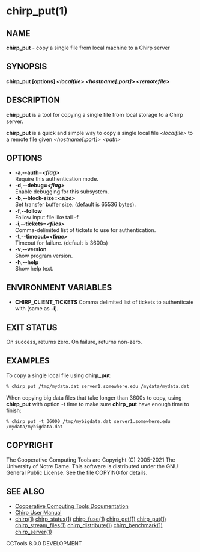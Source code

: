 






















# chirp_put(1)

## NAME
**chirp_put** - copy a single file from local machine to a Chirp server

## SYNOPSIS
**chirp_put [options] _&lt;localfile&gt;_ _&lt;hostname[:port]&gt;_ _&lt;remotefile&gt;_**

## DESCRIPTION

**chirp_put** is a tool for copying a single file from local storage to a Chirp server.

**chirp_put** is a quick and simple way to copy a single local file _&lt;localfile&gt;_ to a remote file given _&lt;hostname[:port]&gt;_ _&lt;path&gt;_

## OPTIONS


- **-a**,**--auth=_&lt;flag&gt;_**<br />Require this authentication mode.
- **-d**,**--debug=_&lt;flag&gt;_**<br />Enable debugging for this subsystem.
- **-b**,**--block-size=_&lt;size&gt;_**<br />Set transfer buffer size. (default is 65536 bytes).
- **-f**,**--follow**<br />Follow input file like tail -f.
- **-i**,**--tickets=_&lt;files&gt;_**<br />Comma-delimited list of tickets to use for authentication.
- **-t**,**--timeout=_&lt;time&gt;_**<br />Timeout for failure. (default is 3600s)
- **-v**,**--version**<br />Show program version.
- **-h**,**--help**<br />Show help text.


## ENVIRONMENT VARIABLES


- **CHIRP_CLIENT_TICKETS** Comma delimited list of tickets to authenticate with (same as **-i**).


## EXIT STATUS
On success, returns zero.  On failure, returns non-zero.

## EXAMPLES

To copy a single local file using **chirp_put**:

```
% chirp_put /tmp/mydata.dat server1.somewhere.edu /mydata/mydata.dat
```

When copying big data files that take longer than 3600s to copy, using **chirp_put** with option -t time to make sure **chirp_put** have enough time to finish:

```
% chirp_put -t 36000 /tmp/mybigdata.dat server1.somewhere.edu /mydata/mybigdata.dat
```


## COPYRIGHT

The Cooperative Computing Tools are Copyright (C) 2005-2021 The University of Notre Dame.  This software is distributed under the GNU General Public License.  See the file COPYING for details.

## SEE ALSO


- [Cooperative Computing Tools Documentation]("../index.html")
- [Chirp User Manual]("../chirp.html")
- [chirp(1)](chirp.md)  [chirp_status(1)](chirp_status.md)  [chirp_fuse(1)](chirp_fuse.md)  [chirp_get(1)](chirp_get.md)  [chirp_put(1)](chirp_put.md)  [chirp_stream_files(1)](chirp_stream_files.md)  [chirp_distribute(1)](chirp_distribute.md)  [chirp_benchmark(1)](chirp_benchmark.md)  [chirp_server(1)](chirp_server.md)


CCTools 8.0.0 DEVELOPMENT
